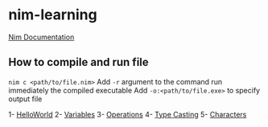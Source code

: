 # nim-learning
[Nim Documentation](https://nim-lang.org/documentation.html)

## How to compile and run file

`nim c <path/to/file.nim>`
Add `-r` argument to the command run immediately the compiled executable
Add `-o:<path/to/file.exe>` to specify output file

1- [HelloWorld](01.HelloWorld/helloworld.nim)
2- [Variables](02.Variables/variable.nim)
3- [Operations](03.Operations/types.nim)
4- [Type Casting](04.TypeCasting/typecasting.nim)
5- [Characters](05.Characters/characters.nim)
